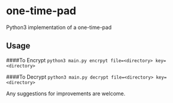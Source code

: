 # one-time-pad
Python3 implementation of a one-time-pad

## Usage
####To Encrypt
`python3 main.py encrpyt file=<directory> key=<directory>`

####To Decrypt
`python3 main.py decrypt file=<directory> key=<directory>`

Any suggestions for improvements are welcome.
